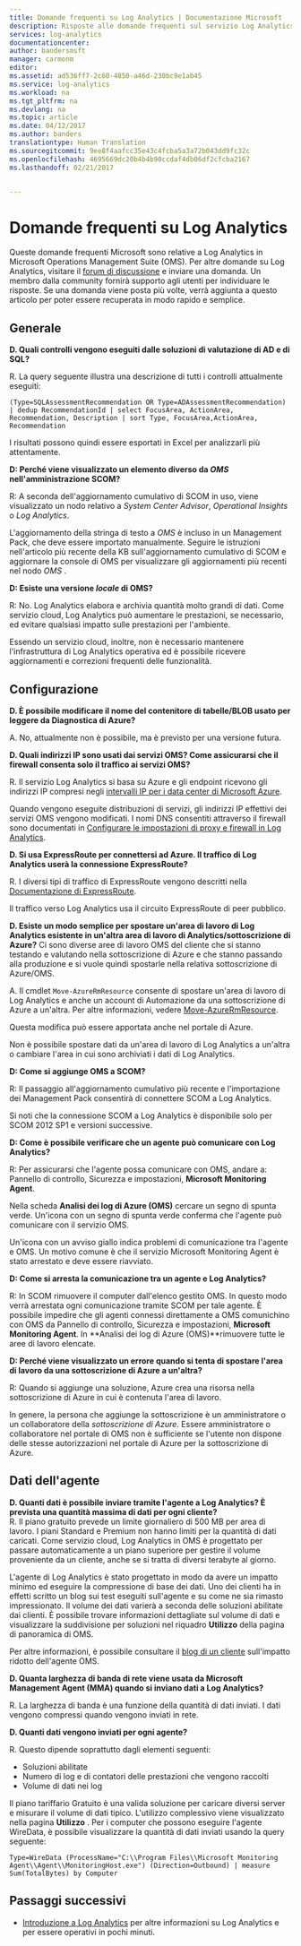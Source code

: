 ```yaml
---
title: Domande frequenti su Log Analytics | Documentazione Microsoft
description: Risposte alle domande frequenti sul servizio Log Analytics di Azure.
services: log-analytics
documentationcenter: 
author: bandersmsft
manager: carmonm
editor: 
ms.assetid: ad536ff7-2c60-4850-a46d-230bc9e1ab45
ms.service: log-analytics
ms.workload: na
ms.tgt_pltfrm: na
ms.devlang: na
ms.topic: article
ms.date: 04/12/2017
ms.author: banders
translationtype: Human Translation
ms.sourcegitcommit: 9ee8f4aafcc35e43c4fcba5a3a72b043dd9fc32c
ms.openlocfilehash: 4695669dc20b4b4b90ccdaf4db06df2cfcba2167
ms.lasthandoff: 02/21/2017


---
```

# <a name="log-analytics-faq"></a>Domande frequenti su Log Analytics
Queste domande frequenti Microsoft sono relative a Log Analytics in Microsoft Operations Management Suite (OMS). Per altre domande su Log Analytics, visitare il [forum di discussione](https://social.msdn.microsoft.com/Forums/azure/home?forum=opinsights) e inviare una domanda. Un membro dalla community fornirà supporto agli utenti per individuare le risposte. Se una domanda viene posta più volte, verrà aggiunta a questo articolo per poter essere recuperata in modo rapido e semplice.

## <a name="general"></a>Generale
**D. Quali controlli vengono eseguiti dalle soluzioni di valutazione di AD e di SQL?**

R. La query seguente illustra una descrizione di tutti i controlli attualmente eseguiti:

```
(Type=SQLAssessmentRecommendation OR Type=ADAssessmentRecommendation) | dedup RecommendationId | select FocusArea, ActionArea, Recommendation, Description | sort Type, FocusArea,ActionArea, Recommendation
```

I risultati possono quindi essere esportati in Excel per analizzarli più attentamente.

**D: Perché viene visualizzato un elemento diverso da *OMS* nell'amministrazione SCOM?**

R: A seconda dell'aggiornamento cumulativo di SCOM in uso, viene visualizzato un nodo relativo a *System Center Advisor*, *Operational Insights* o *Log Analytics*.

L'aggiornamento della stringa di testo a *OMS* è incluso in un Management Pack, che deve essere importato manualmente. Seguire le istruzioni nell'articolo più recente della KB sull'aggiornamento cumulativo di SCOM e aggiornare la console di OMS per visualizzare gli aggiornamenti più recenti nel nodo *OMS* .

**D: Esiste una versione *locale* di OMS?**

R: No. Log Analytics elabora e archivia quantità molto grandi di dati. Come servizio cloud, Log Analytics può aumentare le prestazioni, se necessario, ed evitare qualsiasi impatto sulle prestazioni per l'ambiente.

Essendo un servizio cloud, inoltre, non è necessario mantenere l'infrastruttura di Log Analytics operativa ed è possibile ricevere aggiornamenti e correzioni frequenti delle funzionalità.

## <a name="configuration"></a>Configurazione
**D. È possibile modificare il nome del contenitore di tabelle/BLOB usato per leggere da Diagnostica di Azure?**  

A.    No, attualmente non è possibile, ma è previsto per una versione futura.

**D. Quali indirizzi IP sono usati dai servizi OMS? Come assicurarsi che il firewall consenta solo il traffico ai servizi OMS?**  

R. Il servizio Log Analytics si basa su Azure e gli endpoint ricevono gli indirizzi IP compresi negli [intervalli IP per i data center di Microsoft Azure](http://www.microsoft.com/download/details.aspx?id=41653).

Quando vengono eseguite distribuzioni di servizi, gli indirizzi IP effettivi dei servizi OMS vengono modificati. I nomi DNS consentiti attraverso il firewall sono documentati in [Configurare le impostazioni di proxy e firewall in Log Analytics](log-analytics-proxy-firewall.md).

**D. Si usa ExpressRoute per connettersi ad Azure. Il traffico di Log Analytics userà la connessione ExpressRoute?**  

R. I diversi tipi di traffico di ExpressRoute vengono descritti nella [Documentazione di ExpressRoute](../expressroute/expressroute-faqs.md#supported-services).

Il traffico verso Log Analytics usa il circuito ExpressRoute di peer pubblico.

**D. Esiste un modo semplice per spostare un'area di lavoro di Log Analytics esistente in un'altra area di lavoro di Analytics/sottoscrizione di Azure?**  Ci sono diverse aree di lavoro OMS del cliente che si stanno testando e valutando nella sottoscrizione di Azure e che stanno passando alla produzione e si vuole quindi spostarle nella relativa sottoscrizione di Azure/OMS.  

A. Il cmdlet `Move-AzureRmResource` consente di spostare un'area di lavoro di Log Analytics e anche un account di Automazione da una sottoscrizione di Azure a un'altra. Per altre informazioni, vedere [Move-AzureRmResource](http://msdn.microsoft.com/library/mt652516.aspx).

Questa modifica può essere apportata anche nel portale di Azure.

Non è possibile spostare dati da un'area di lavoro di Log Analytics a un'altra o cambiare l'area in cui sono archiviati i dati di Log Analytics.

**D: Come si aggiunge OMS a SCOM?**

R: Il passaggio all'aggiornamento cumulativo più recente e l'importazione dei Management Pack consentirà di connettere SCOM a Log Analytics.

Si noti che la connessione SCOM a Log Analytics è disponibile solo per SCOM 2012 SP1 e versioni successive.

**D: Come è possibile verificare che un agente può comunicare con Log Analytics?**

R: Per assicurarsi che l'agente possa comunicare con OMS, andare a: Pannello di controllo, Sicurezza e impostazioni, **Microsoft Monitoring Agent**.

Nella scheda **Analisi dei log di Azure (OMS)** cercare un segno di spunta verde. Un'icona con un segno di spunta verde conferma che l'agente può comunicare con il servizio OMS.

Un'icona con un avviso giallo indica problemi di comunicazione tra l'agente e OMS. Un motivo comune è che il servizio Microsoft Monitoring Agent è stato arrestato e deve essere riavviato.

**D: Come si arresta la comunicazione tra un agente e Log Analytics?**

R: In SCOM rimuovere il computer dall'elenco gestito OMS. In questo modo verrà arrestata ogni comunicazione tramite SCOM per tale agente. È possibile impedire che gli agenti connessi direttamente a OMS comunichino con OMS da Pannello di controllo, Sicurezza e impostazioni, **Microsoft Monitoring Agent**.
In **Analisi dei log di Azure (OMS)**rimuovere tutte le aree di lavoro elencate.

**D: Perché viene visualizzato un errore quando si tenta di spostare l'area di lavoro da una sottoscrizione di Azure a un'altra?**

R: Quando si aggiunge una soluzione, Azure crea una risorsa nella sottoscrizione di Azure in cui è contenuta l'area di lavoro.

In genere, la persona che aggiunge la sottoscrizione è un amministratore o un collaboratore della *sottoscrizione di Azure*. Essere amministratore o collaboratore nel portale di OMS non è sufficiente se l'utente non dispone delle stesse autorizzazioni nel portale di Azure per la sottoscrizione di Azure.


## <a name="agent-data"></a>Dati dell'agente
**D. Quanti dati è possibile inviare tramite l'agente a Log Analytics? È prevista una quantità massima di dati per ogni cliente?**  
R. Il piano gratuito prevede un limite giornaliero di 500 MB per area di lavoro. I piani Standard e Premium non hanno limiti per la quantità di dati caricati. Come servizio cloud, Log Analytics in OMS è progettato per passare automaticamente a un piano superiore per gestire il volume proveniente da un cliente, anche se si tratta di diversi terabyte al giorno.

L'agente di Log Analytics è stato progettato in modo da avere un impatto minimo ed eseguire la compressione di base dei dati. Uno dei clienti ha in effetti scritto un blog sui test eseguiti sull'agente e su come ne sia rimasto impressionato. Il volume dei dati varierà a seconda delle soluzioni abilitate dai clienti. È possibile trovare informazioni dettagliate sul volume di dati e visualizzare la suddivisione per soluzioni nel riquadro **Utilizzo** della pagina di panoramica di OMS.

Per altre informazioni, è possibile consultare il [blog di un cliente](http://thoughtsonopsmgr.blogspot.com/2015/09/one-small-footprint-for-server-one.html) sull'impatto ridotto dell'agente OMS.

**D. Quanta larghezza di banda di rete viene usata da Microsoft Management Agent (MMA) quando si inviano dati a Log Analytics?**

R. La larghezza di banda è una funzione della quantità di dati inviati. I dati vengono compressi quando vengono inviati in rete.

**D. Quanti dati vengono inviati per ogni agente?**

R. Questo dipende soprattutto dagli elementi seguenti:

* Soluzioni abilitate
* Numero di log e di contatori delle prestazioni che vengono raccolti
* Volume di dati nei log

Il piano tariffario Gratuito è una valida soluzione per caricare diversi server e misurare il volume di dati tipico. L'utilizzo complessivo viene visualizzato nella pagina **Utilizzo** .
Per i computer che possono eseguire l'agente WireData, è possibile visualizzare la quantità di dati inviati usando la query seguente:

```
Type=WireData (ProcessName="C:\\Program Files\\Microsoft Monitoring Agent\\Agent\\MonitoringHost.exe") (Direction=Outbound) | measure Sum(TotalBytes) by Computer
```



## <a name="next-steps"></a>Passaggi successivi
* [Introduzione a Log Analytics](log-analytics-get-started.md) per altre informazioni su Log Analytics e per essere operativi in pochi minuti.

